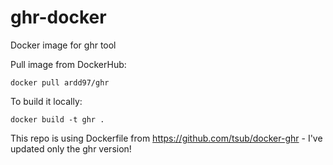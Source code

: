 # ghr-docker
Docker image for ghr tool

Pull image from DockerHub:

```
docker pull ardd97/ghr
```
To build it locally:

```
docker build -t ghr .
```

This repo is using Dockerfile from https://github.com/tsub/docker-ghr - I've updated only the ghr version!

